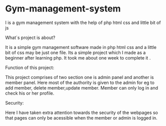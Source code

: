 # Gym-management-system
I is a gym management system with the help of php html css and little bit of js

What`s project is about?

It is a simple gym management software made in php html css and a little bit of css may be just one file. Its a simple project which I made as a beginner after learning php. It took me about one week to complete it . 


Function of this project:

This project comprises of two section one is admin panel and another is member panel. Here most of the authority is given to the admin for eg to add member, delete member,update member.
Member can only log in and check his or her profile.

Security:

Here I have taken extra attention towards the security of the webpages so that pages can only be acessible when the member or admin is logged in.

